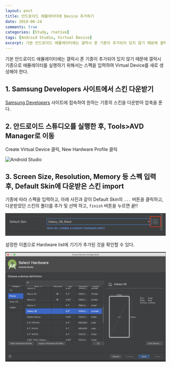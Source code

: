 ```yaml
---
layout: post
title: 안드로이드 에뮬레이터에 Device 추가하기
date: 2019-06-24
comments: true
categories: [Study, rnative]
tags: [Android Studio, Virtual Device]
excerpt: 기본 안드로이드 애뮬레이터에는 갤럭시 폰 기종이 추가되어 있지 않기 때문에 갤럭시 기종으로 애뮬레이터를 실행하기 위해서는 스펙을 입력하여 Virtual Device를 새로 생성해야 한다.
---
```


기본 안드로이드 애뮬레이터에는 갤럭시 폰 기종이 추가되어 있지 않기 때문에 갤럭시 기종으로 애뮬레이터를 실행하기 위해서는 스펙을 입력하여 Virtual Device를 새로 생성해야 한다.

## 1. Samsung Developers 사이트에서 스킨 다운받기

[Samsung Developers](https://developer.samsung.com/galaxy/emulator-skin/s) 사이트에 접속하여 원하는 기종의 스킨을 다운받아 압축을 푼다.

## 2. 안드로이드 스튜디오를 실행한 후, Tools>AVD Manager로 이동

Create Virtual Device 클릭, New Hardware Profile 클릭

![Android Studio](/images/android_studio/new_device.gif "Android Studio")

## 3. Screen Size, Resolution, Memory 등 스펙 입력 후, Default Skin에 다운받은 스킨 import

기종에 따라 스펙을 입력하고, 아래 사진과 같이 Default Skin의 `...` 버튼을 클릭하고, 다운받았던 스킨의 폴더를 추가 및 선택 하고, `finish` 버튼을 누르면 끝!!

![Android Studio Default Skin](/images/android_studio/default_skin.png "Android Studio Default Skin")

설정한 이름으로 Hardware list에 기기가 추가된 것을 확인할 수 있다.

![Android Studio Device](/images/android_studio/device_added.png "Android Studio Device")
